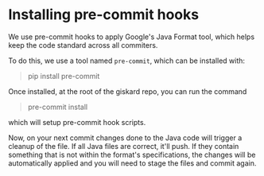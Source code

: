 # Installing pre-commit hooks

We use pre-commit hooks to apply Google's Java Format tool, which helps keep the code standard across all commiters.

To do this, we use a tool named `pre-commit`, which can be installed with:
> pip install pre-commit

Once installed, at the root of the giskard repo, you can run the command
> pre-commit install

which will setup pre-commit hook scripts.

Now, on your next commit changes done to the Java code will trigger a cleanup of the file.
If all Java files are correct, it'll push. If they contain something that is not within the format's specifications, the
changes will be automatically applied and you will need to stage the files and commit again.
